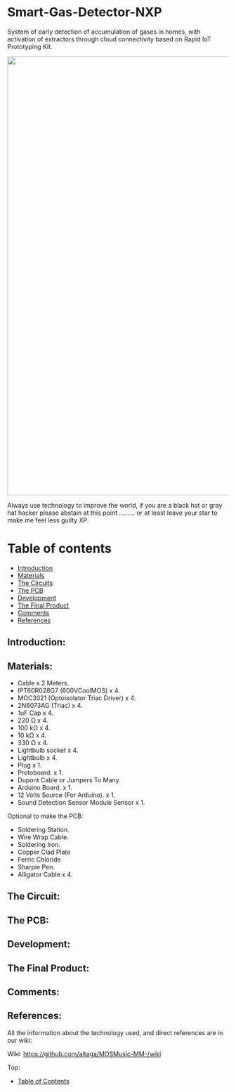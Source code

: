 # Smart-Gas-Detector-NXP

System of early detection of accumulation of gases in homes, with activation of extractors through cloud connectivity based on Rapid IoT Prototyping Kit.

<img src="https://media.giphy.com/media/9VeuJ8sII8rYD7XViE/giphy.gif" width="1000">

Always use technology to improve the world, if you are a black hat or gray hat hacker please abstain at this point ......... or at least leave your star to make me feel less guilty XP.

# Table of contents

* [Introduction](#introduction)
* [Materials](#materials)
* [The Circuits](#the-circuits)
* [The PCB](#the-pcb)
* [Development](#development)
* [The Final Product](#the-final-product)
* [Comments](#comments)
* [References](#references)

## Introduction:



## Materials:

- Cable                                x 2 Meters.
- IPT60R028G7 (600VCoolMOS)            x 4.
- MOC3021 (Optoisolator Triac Driver)  x 4.
- 2N6073AG (Triac)                     x 4.
- 1uF Cap                              x 4.
- 220 Ω                                x 4.
- 100 kΩ                               x 4.
- 10  kΩ                               x 4.
- 330 Ω                                x 4.
- Lightbulb socket                     x 4.
- Lightbulb                            x 4.
- Plug                                 x 1.
- Protoboard.                          x 1.
- Dupont Cable or Jumpers              To Many.
- Arduino Board.                       x 1.
- 12 Volts Source (For Arduino).       x 1.
- Sound Detection Sensor Module Sensor x 1.

Optional to make the PCB:

- Soldering Station.
- Wire Wrap Cable.
- Soldering Iron.
- Copper Clad Plate
- Ferric Chloride
- Sharpie Pen.
- Alligator Cable x 4.

## The Circuit:



## The PCB:



## Development:


## The Final Product:


## Comments:



## References:

All the information about the technology used, and direct references are in our wiki:

Wiki: https://github.com/altaga/MOSMusic-MM-/wiki

Top:

* [Table of Contents](#table-of-contents)
